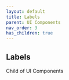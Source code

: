 ```yaml
---
layout: default
title: Labels
parent: UI Components
nav_order: 3
has_children: true
---
```


Labels
----

Child of UI Components
